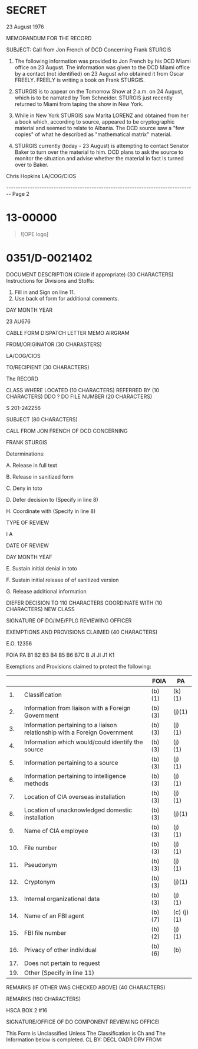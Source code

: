 # SECRET

23 August 1976

MEMORANDUM FOR THE RECORD

SUBJECT: Call from Jon French of DCD Concerning Frank STURGIS

1. The following information was provided to Jon French by his DCD Miami office on 23 August. The information was given to the DCD Miami office by a contact (not identified) on 23 August who obtained it from Oscar FREELY. FREELY is writing a book on Frank STURGIS.

2. STURGIS is to appear on the Tomorrow Show at 2 a.m. on 24 August, which is to be narrated by Tom Schneider. STURGIS just recently returned to Miami from taping the show in New York.

3. While in New York STURGIS saw Marita LORENZ and obtained from her a book which, according to source, appeared to be cryptographic material and seemed to relate to Albania. The DCD source saw a "few copies" of what he described as "mathematical matrix" material.

4. STURGIS currently (today - 23 August) is attempting to contact Senator Baker to turn over the material to him. DCD plans to ask the source to monitor the situation and advise whether the material in fact is turned over to Baker.

Chris Hopkins
LA/COG/CIOS


-------------------------------------------------------------------------------- Page 2

# 13-00000

> ![OPE logo]

# 0351/D-0021402

DOCUMENT DESCRIPTION (Ci/cle if appropriate) (30 CHARACTERS)
Instructions for Divisions and Stoffs:
1. Fill in and Sign on line 11.
2. Use back of form for additional comments.

DAY MONTH YEAR

23 AU676

CABLE FORM
DISPATCH LETTER
MEMO AIRGRAM

FROM/ORIGINATOR (30 CHARASTERS)

LA/COG/CIOS

TO/RECIPIENT (30 CHARACTERS)

The RECORD

CLASS WHERE LOCATED (10 CHARACTERS) REFERRED BY (10 CHARACTERS)
DDO ? DO FILE NUMBER (20 CHARACTERS)

S 201-242256

SUBJECT (80 CHARACTERS)

CALL FROM JON FRENCH OF DCD CONCERNING

FRANK STURGIS

Determinations:

A. Release in full text

B. Release in sanitized form

C. Deny in toto

D. Defer decision to (Specify in line 8)

H. Coordinate with (Specify in line 8)

TYPE
OF
REVIEW

I A

DATE
OF
REVIEW

DAY MONTH YEAF

E. Sustain initial denial in toto

F. Sustain initial release of of sanitized version

G. Release additional information

DIEFER DECISION TO 110 CHARACTERS COORDINATE WITH (10 CHARACTERS)
NEW
CLASS

SIGNATURE OF DO/IME/FPLG REVIEWING OFFICER

EXEMPTIONS AND PROVISIONS CLAIMED (40 CHARACTERS)

E.O. 12356

FOIA PA
B1 B2 B3 B4 B5 B6 B7C B JI JI J1 K1

Exemptions and Provisions claimed to protect the following:

|     |                                                                            | FOIA    | PA         |
| --- | -------------------------------------------------------------------------- | ------- | ---------- |
| 1.  | Classification                                                             | (b) (1) | (k) (1)    |
| 2.  | Information from liaison with a Foreign Government                         | (b) (3) | (j)(1)     |
| 3.  | Information pertaining to a liaison relationship with a Foreign Government | (b) (3) | (j) (1)    |
| 4.  | Information which would/could identify the source                          | (b) (3) | (j) (1)    |
| 5.  | Information pertaining to a source                                         | (b) (3) | (j) (1)    |
| 6.  | Information pertaining to intelligence methods                             | (b) (3) | (j) (1)    |
| 7.  | Location of CIA overseas installation                                      | (b) (3) | (j) (1)    |
| 8.  | Location of unacknowledged domestic installation                           | (b) (3) | (j)(1)     |
| 9.  | Name of CIA employee                                                       | (b) (3) | (j) (1)    |
| 10. | File number                                                                | (b) (3) | (j) (1)    |
| 11. | Pseudonym                                                                  | (b) (3) | (j) (1)    |
| 12. | Cryptonym                                                                  | (b) (3) | (j)(1)     |
| 13. | Internal organizational data                                               | (b) (3) | (j) (1)    |
| 14. | Name of an FBI agent                                                       | (b) (7) | (c) (j)(1) |
| 15. | FBI file number                                                            | (b) (2) | (j) (1)    |
| 16. | Privacy of other individual                                                | (b) (6) | (b)        |
| 17. | Does not pertain to request                                                |         |            |
| 19. | Other (Specify in line 11)                                                 |         |            |

REMARKS (IF OTHER WAS CHECKED ABOVE) (40 CHARACTERS)

REMARKS (160 CHARACTERS)

HSCA BOX 2 #16

SIGNATURE/OFFICE OF DO COMPONENT REVIEWING OFFICEI

This Form is Unclassified Unless The Classification is Ch and The Information below is completed.
CL BY:
DECL OADR
DRV FROM:
